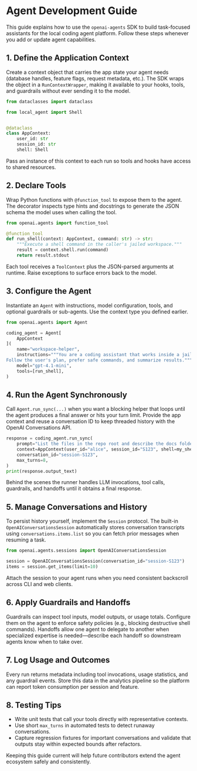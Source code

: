 # Agent Development Guide

This guide explains how to use the `openai-agents` SDK to build task-focused assistants for the local coding agent platform. Follow these steps whenever you add or update agent capabilities.

## 1. Define the Application Context
Create a context object that carries the app state your agent needs (database handles, feature flags, request metadata, etc.). The SDK wraps the object in a `RunContextWrapper`, making it available to your hooks, tools, and guardrails without ever sending it to the model.

```python
from dataclasses import dataclass

from local_agent import Shell


@dataclass
class AppContext:
    user_id: str
    session_id: str
    shell: Shell
```

Pass an instance of this context to each run so tools and hooks have access to shared resources.

## 2. Declare Tools
Wrap Python functions with `@function_tool` to expose them to the agent. The decorator inspects type hints and docstrings to generate the JSON schema the model uses when calling the tool.

```python
from openai.agents import function_tool

@function_tool
def run_shell(context: AppContext, command: str) -> str:
    """Execute a shell command in the caller's jailed workspace."""
    result = context.shell.run(command)
    return result.stdout
```

Each tool receives a `ToolContext` plus the JSON-parsed arguments at runtime. Raise exceptions to surface errors back to the model.

## 3. Configure the Agent
Instantiate an `Agent` with instructions, model configuration, tools, and optional guardrails or sub-agents. Use the context type you defined earlier.

```python
from openai.agents import Agent

coding_agent = Agent[
    AppContext
](
    name="workspace-helper",
    instructions="""You are a coding assistant that works inside a jailed shell.
Follow the user's plan, prefer safe commands, and summarize results.""",
    model="gpt-4.1-mini",
    tools=[run_shell],
)
```

## 4. Run the Agent Synchronously
Call `Agent.run_sync(...)` when you want a blocking helper that loops until the agent produces a final answer or hits your turn limit. Provide the app context and reuse a conversation ID to keep threaded history with the OpenAI Conversations API.

```python
response = coding_agent.run_sync(
    prompt="List the files in the repo root and describe the docs folder.",
    context=AppContext(user_id="alice", session_id="S123", shell=my_shell),
    conversation_id="session-S123",
    max_turns=8,
)
print(response.output_text)
```

Behind the scenes the runner handles LLM invocations, tool calls, guardrails, and handoffs until it obtains a final response.

## 5. Manage Conversations and History
To persist history yourself, implement the `Session` protocol. The built-in `OpenAIConversationsSession` automatically stores conversation transcripts using `conversations.items.list` so you can fetch prior messages when resuming a task.

```python
from openai.agents.sessions import OpenAIConversationsSession

session = OpenAIConversationsSession(conversation_id="session-S123")
items = session.get_items(limit=10)
```

Attach the session to your agent runs when you need consistent backscroll across CLI and web clients.

## 6. Apply Guardrails and Handoffs
Guardrails can inspect tool inputs, model outputs, or usage totals. Configure them on the agent to enforce safety policies (e.g., blocking destructive shell commands). Handoffs allow one agent to delegate to another when specialized expertise is needed—describe each handoff so downstream agents know when to take over.

## 7. Log Usage and Outcomes
Every run returns metadata including tool invocations, usage statistics, and any guardrail events. Store this data in the analytics pipeline so the platform can report token consumption per session and feature.

## 8. Testing Tips
- Write unit tests that call your tools directly with representative contexts.
- Use short `max_turns` in automated tests to detect runaway conversations.
- Capture regression fixtures for important conversations and validate that outputs stay within expected bounds after refactors.

Keeping this guide current will help future contributors extend the agent ecosystem safely and consistently.
